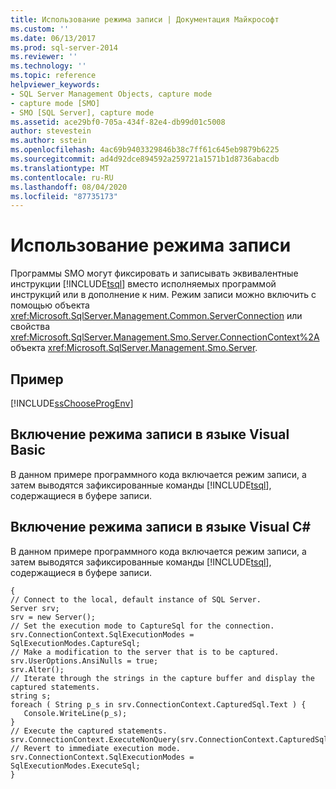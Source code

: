 ```yaml
---
title: Использование режима записи | Документация Майкрософт
ms.custom: ''
ms.date: 06/13/2017
ms.prod: sql-server-2014
ms.reviewer: ''
ms.technology: ''
ms.topic: reference
helpviewer_keywords:
- SQL Server Management Objects, capture mode
- capture mode [SMO]
- SMO [SQL Server], capture mode
ms.assetid: ace29bf0-705a-434f-82e4-db99d01c5008
author: stevestein
ms.author: sstein
ms.openlocfilehash: 4ac69b9403329846b38c7ff61c645eb9879b6225
ms.sourcegitcommit: ad4d92dce894592a259721a1571b1d8736abacdb
ms.translationtype: MT
ms.contentlocale: ru-RU
ms.lasthandoff: 08/04/2020
ms.locfileid: "87735173"
---
```

# <a name="using-capture-mode"></a>Использование режима записи
  Программы SMO могут фиксировать и записывать эквивалентные инструкции [!INCLUDE[tsql](../../../includes/tsql-md.md)] вместо исполняемых программой инструкций или в дополнение к ним. Режим записи можно включить с помощью объекта <xref:Microsoft.SqlServer.Management.Common.ServerConnection> или свойства <xref:Microsoft.SqlServer.Management.Smo.Server.ConnectionContext%2A> объекта <xref:Microsoft.SqlServer.Management.Smo.Server>.  
  
## <a name="example"></a>Пример  
 [!INCLUDE[ssChooseProgEnv](../../../includes/sschooseprogenv-md.md)]  
  
## <a name="enabling-capture-mode-in-visual-basic"></a>Включение режима записи в языке Visual Basic  
 В данном примере программного кода включается режим записи, а затем выводятся зафиксированные команды [!INCLUDE[tsql](../../../includes/tsql-md.md)], содержащиеся в буфере записи.  
  
<!-- TODO: review snippet reference  [!CODE [SMO How to#SMO_VBCapture1](SMO How to#SMO_VBCapture1)]  -->  
  
## <a name="enabling-capture-mode-in-visual-c"></a>Включение режима записи в языке Visual C#  
 В данном примере программного кода включается режим записи, а затем выводятся зафиксированные команды [!INCLUDE[tsql](../../../includes/tsql-md.md)], содержащиеся в буфере записи.  
  
```  
{   
// Connect to the local, default instance of SQL Server.   
Server srv;   
srv = new Server();   
// Set the execution mode to CaptureSql for the connection.   
srv.ConnectionContext.SqlExecutionModes = SqlExecutionModes.CaptureSql;   
// Make a modification to the server that is to be captured.   
srv.UserOptions.AnsiNulls = true;   
srv.Alter();   
// Iterate through the strings in the capture buffer and display the captured statements.   
string s;   
foreach ( String p_s in srv.ConnectionContext.CapturedSql.Text ) {   
   Console.WriteLine(p_s);   
}   
// Execute the captured statements.   
srv.ConnectionContext.ExecuteNonQuery(srv.ConnectionContext.CapturedSql.Text);   
// Revert to immediate execution mode.   
srv.ConnectionContext.SqlExecutionModes = SqlExecutionModes.ExecuteSql;   
}  
```  
  
  
